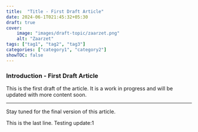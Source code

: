```yaml
---
title:  "Title - First Draft Article"
date: 2024-06-1T021:45:32+05:30
draft: true
cover:
    image: "images/draft-topic/zaarzet.png"
    alt: "Zaarzet"
tags: ["tag1", "tag2", "tag3"]
categories: ["category1", "category2"]
showTOC: false
---
```


### Introduction - First Draft Article

This is the first draft of the article. It is a work in progress and will be updated with more content soon.

---
Stay tuned for the final version of this article.

This is the last line.
Testing update:1
